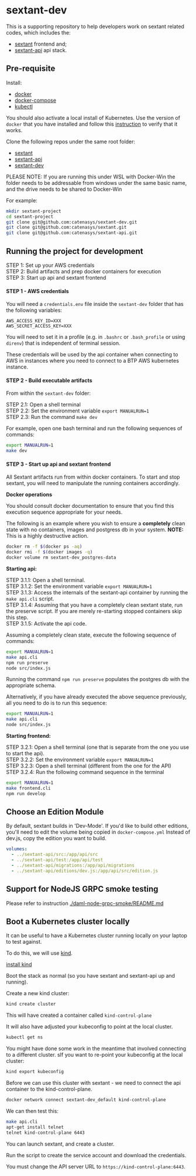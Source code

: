 # sextant-dev

This is a supporting repository to help developers work on sextant related codes, which includes the:

* [sextant](https://github.com/catenasys/sextant) frontend and;
* [sextant-api](https://github.com/catenasys/sextant-api) api stack.

## Pre-requisite

Install:

 * [docker](https://docs.docker.com/install/)
 * [docker-compose](https://docs.docker.com/compose/install/)
 * [kubectl](https://kubernetes.io/docs/tasks/tools/install-kubectl/)

You should also activate a local install of Kubernetes. Use the version of `docker` that you have installed and follow this [instruction](https://rominirani.com/tutorial-getting-started-with-kubernetes-with-docker-on-mac-7f58467203fd) to verify that it works.

Clone the following repos under the same root folder:

 * [sextant](https://github.com/catenasys/sextant)
 * [sextant-api](https://github.com/catenasys/sextant-api)
 * [sextant-dev](https://github.com/catenasys/sextant-dev)

PLEASE NOTE: If you are running this under WSL with Docker-Win the folder needs to be addressable from windows under the same basic name, and the drive needs to be shared to Docker-Win

For example:

```bash
mkdir sextant-project
cd sextant-project
git clone git@github.com:catenasys/sextant-dev.git
git clone git@github.com:catenasys/sextant.git
git clone git@github.com:catenasys/sextant-api.git
```

## Running the project for development

STEP 1: Set up your AWS credentials <br>
STEP 2: Build artifacts and prep docker containers for execution <br>
STEP 3: Start up api and sextant frontend <br>

#### STEP 1 - AWS credentials

You will need a `credentials.env` file inside the `sextant-dev` folder that has the following variables:

```
AWS_ACCESS_KEY_ID=XXX
AWS_SECRET_ACCESS_KEY=XXX
```

You will need to set it in a profile (e.g. in `.bashrc` or `.bash_profile` or using `direnv`) that is independent of terminal session.

These credentials will be used by the api container when connecting to AWS in instances where you need to connect to a BTP AWS kubernetes instance.

#### STEP 2 - Build executable artifacts

From within the `sextant-dev` folder:

STEP 2.1: Open a shell terminal <br>
STEP 2.2: Set the environment variable `export MANUALRUN=1` <br>
STEP 2.3: Run the command `make dev` <br>

For example, open one bash terminal and run the following sequences of commands:

```bash
export MANUALRUN=1
make dev
```

#### STEP 3 - Start up api and sextant frontend

All Sextant artifacts run from within docker containers. To start and stop sextant, you will need to manipulate the running containers accordingly.

**Docker operations**

You should consult docker documentation to ensure that you find this execution sequence appropriate for your needs.

The following is an example where you wish to ensure a **completely** clean state with no containers, images and postgress db in your system. **NOTE:** This is a highly destructive action.

```bash
docker rm -f $(docker ps -aq)
docker rmi -f $(docker images -q)
docker volume rm sextant-dev_postgres-data
```
**Starting api:**

STEP 3.1.1: Open a shell terminal. <br>
STEP 3.1.2: Set the environment variable `export MANUALRUN=1` <br>
STEP 3.1.3: Access the internals of the sextant-api container by running the `make api.cli` script. <br>
STEP 3.1.4: Assuming that you have a completely clean sextant state, run the preserve script. If you are merely re-starting stopped containers skip this step.<br>
STEP 3.1.5: Activate the api code.<br>

Assuming a completely clean state, execute the following sequence of commands:

```bash
export MANUALRUN=1
make api.cli
npm run preserve
node src/index.js
```
Running the command `npm run preserve` populates the postgres db with the appropriate schema.

Alternatively, if you have already executed the above sequence previously, all you need to do is to run this sequence:

```bash
export MANUALRUN=1
make api.cli
node src/index.js
```

**Starting frontend:**

STEP 3.2.1: Open a shell terminal (one that is separate from the one you use to start the api).<br>
STEP 3.2.2: Set the environment variable `export MANUALRUN=1`<br>
STEP 3.2.3: Open a shell terminal (different from the one for the API)<br>
STEP 3.2.4: Run the following command sequence in the terminal<br>

```bash
export MANUALRUN=1
make frontend.cli
npm run develop
```
## Choose an Edition Module
By default, sextant builds in 'Dev-Mode'. If you'd like to build other editions, you'll need to edit the volume being copied in `docker-compose.yml` Instead of dev.js, copy the edition you want to build.
```yaml
volumes:
  - ../sextant-api/src:/app/api/src
  - ../sextant-api/test:/app/api/test
  - ../sextant-api/migrations:/app/api/migrations
  - ../sextant-api/editions/dev.js:/app/api/src/edition.js
  ```

## Support for NodeJS GRPC smoke testing
Please refer to instruction [./daml-node-grpc-smoke/README.md](./daml-node-grpc-smoke/README.md)

## Boot a Kubernetes cluster locally

It can be useful to have a Kubernetes cluster running locally on your laptop to test against.

To do this, we will use [kind](https://github.com/kubernetes-sigs/kind).

[install kind](https://github.com/kubernetes-sigs/kind#installation-and-usage)

Boot the stack as normal (so you have sextant and sextant-api up and running).

Create a new kind cluster:

```bash
kind create cluster
```

This will have created a container called `kind-control-plane`

It will also have adjusted your kubeconfig to point at the local cluster.

```bash
kubectl get ns
```

You might have done some work in the meantime that involved connecting to a different cluster.  sIf you want to re-point your kubeconfig at the local cluster:

```bash
kind export kubeconfig
```

Before we can use this cluster with sextant - we need to connect the api container to the kind-control-plane.

```bash
docker network connect sextant-dev_default kind-control-plane
```

We can then test this:

```bash
make api.cli
apt-get install telnet
telnet kind-control-plane 6443
```

You can launch sextant, and create a cluster.

Run the script to create the service account and download the credentials.

You must change the API server URL to `https://kind-control-plane:6443`.
